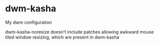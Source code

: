 # dwm-kasha
My dwm configuration

dwm-kasha-noresize doesn't include patches allowing awkward mouse tiled window resizing, which are present in dwm-kasha
